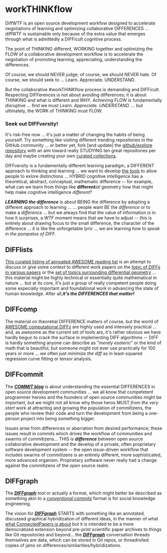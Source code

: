 # workTHINKflow

DiffWTF is an open source development workfow  designed to accelerate negotiations of learning and optimizing collaborative DIFFERENCES ... diffWTF is sustainable only because of the extra value that emerges through what is admittedly a DIFFicult cognitive process.

The point of THINKING different, WORKING together and optimizing the FLOW of a collaborative development workflow is to accelerate the negotiation of promoting learning, appreciating, understanding the differences. 

Of course, we should NEVER judge; of course, we should NEVER hate. Of course, we should seek to ... Learn. Appreciate. UNDERSTAND. 

But the collaborative #workTHINKflow process is demanding and DIFFicult. Respecting DIFFerences is not about avoiding differences; it is about THINKING and what is different and WHY. Achieving FLOW is fundamentally disruptive ... first we must *Learn. Appreciate. UNDERSTAND.* ... but ultimately, the WORK of THINKING must FLOW.

### Seek out DIFFversity!

It's risk-free now ... it's just a matter of changing the habits of being yourself. Try something like visiting different trending repositories in the GitHub community ... or better yet, fork [and update] the [github/explore repository](https://github.com/github/explore) with an aim toward really STUDYING ten great repositories per day and maybe creating your own [curated collections](https://github.com/collections).



DIFFversity is a fundamentally different learning paradigm, a DIFFERENT approach to thinking and learning ... we want to develop [the tools](https://diffgraph.github.io/) to allow people to exlore distinctions ... HYBRID cognitive intelligence has a theoretical, abstract, conceptual, mathematic difference -- for example, what can we learn from things like **different***ial* geometry how that might help make cognitive intelligence *different*?  

***LEARNING the difference*** is about BEING the difference by adopting a different approach to learning ... ... people want BE the *difference* or to make a *difference* ... but we always find that the value of information is in how it surprises, a *WTF* moment means that we have to adjust -- this is entirely about drawing focus to the small difference, the character of the difference ... it is like the unforgetable *lyric* ... we are learning how to *speak in the pompatus of DIFF.*
## DIFFlists

[This curated listing of annoated AWESOME reading list](https://diffwtf.github.io/readinglist) is an attempt to discuss or give some context to different work papers on the [topic of DIFFs in various papers](https://arxiv.org/search/?query=diff&searchtype=title&source=header) or the [set of topics surrounding differential geometry](https://mathoverflow.net/questions/tagged/dg.differential-geometry) ... this material might be highly technical or essentially quite mathematical in nature ... but at its core, it's just a group of really competent people doing some especially important and foundational work in advancing the state of human knowledge. After all,***it's the DIFFERENCES that matter!***

## DIFFcomp

The material on theoretial DIFFERENCE matters of course, but the world of [AWESOME computational DIFFs](https://diffwtf.github.io/awesomeDIFF) are highly used and intensely practical ... and, as awesome as the current set of tools are, it's rather obvious we have hardly begun to crack the surface in implementing DIFF algorithms -- DIFF is hardly something anyone can describe as *"merely esoteric"* or the kind of math that is beautiful, but someone might not ever use practically for 100 years or more ... we often just *minimize the diff* as in least-squared regression curve fitting or tensor analysis.

## DIFFcommit

The [***COMMIT blog***](https://diffwtf.github.io/commitizen) is about understanding the essential DIFFERENCES in open source development communities ... we all know that competetent programmer heroes and the founders of open source communities might be important, but we might not all know why those heros MUST *from the very start* work at attracting and growing the population of commitizens, the people who review their code and turn the development from being a one-person project into being something bigger.

Issues arise from differences or aberration from desired performance; these issues result in commits which drives the workflow of communities and swarms of commitizens... THIS is ***difference*** between open source collaborative development and the develop of a private, often proprietary software development system -- the open issue-driven workflow that includes swarms of commitizens is an entirely different, more sophisticated, more advanced organism. Proprietary software never really had a change against the commitizens of the open source realm.

## DIFFgraph

The [***DIFFgraph***](https://diffgraph.github.io/) *tool* or actually a format, which might better be described as something akin to a [*conventional commits*](https://www.conventionalcommits.org/en/v1.0.0/) format is for social knowledge engineering. 

The vision for [***DIFFgraph***](https://diffgraph.github.io/) STARTS with something like an annotated, discussed graphical hybridization of different ideas, in the manner of what [what ConnectedPapers is about](https://www.connectedpapers.com/about) but it is intended to be a more democratized extension beyond pre-print scientific paper archives to things like Git repositories and beyond... the [***DIFFgraph***](https://diffgraph.github.io/) conversation threads themselves are data, which can be stored in Git repos, or threadrolled copies of jams on differences/similarities/hybridizations.
